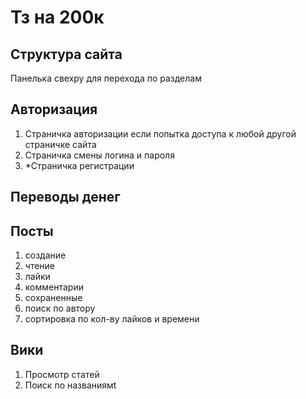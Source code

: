 # Тз на 200к

## Структура сайта 

Панелька свехру для перехода по разделам

## Авторизация

1. Страничка авторизации если попытка доступа к любой другой страничке сайта
2. Страничка смены логина и пароля
3. *Страничка регистрации

## Переводы денег

## Посты 

1. создание
2. чтение
3. лайки
4. комментарии
5. сохраненные
6. поиск по автору
7. сортировка по кол-ву лайков и времени

## Вики

1. Просмотр статей
2. Поиск по названиямt
